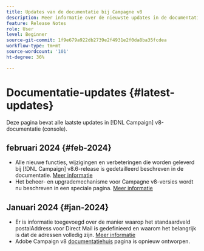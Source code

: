 ```yaml
---
title: Updates van de documentatie bij Campagne v8
description: Meer informatie over de nieuwste updates in de documentatie over Campagne v8
feature: Release Notes
role: User
level: Beginner
source-git-commit: 1f9e679a922db2739e2f4931e2f0da8ba35fcdea
workflow-type: tm+mt
source-wordcount: '101'
ht-degree: 36%

---
```



# Documentatie-updates {#latest-updates}

Deze pagina bevat alle laatste updates in [!DNL Campaign] v8-documentatie (console).

## februari 2024 {#feb-2024}

* Alle nieuwe functies, wijzigingen en verbeteringen die worden geleverd bij [!DNL Campaign] v8.6-release is gedetailleerd beschreven in de documentatie. [Meer informatie](release-notes.md)
* Het beheer- en upgrademechanisme voor Campagne v8-versies wordt nu beschreven in een speciale pagina. [Meer informatie](upgrades.md)


## Januari 2024 {#jan-2024}

* Er is informatie toegevoegd over de manier waarop het standaardveld postalAddress voor Direct Mail is gedefinieerd en waarom het belangrijk is dat de adressen volledig zijn. [Meer informatie](../send/direct-mail.md)
* Adobe Campaign v8 [documentatiehuis](../campaign-home.md) pagina is opnieuw ontworpen.
